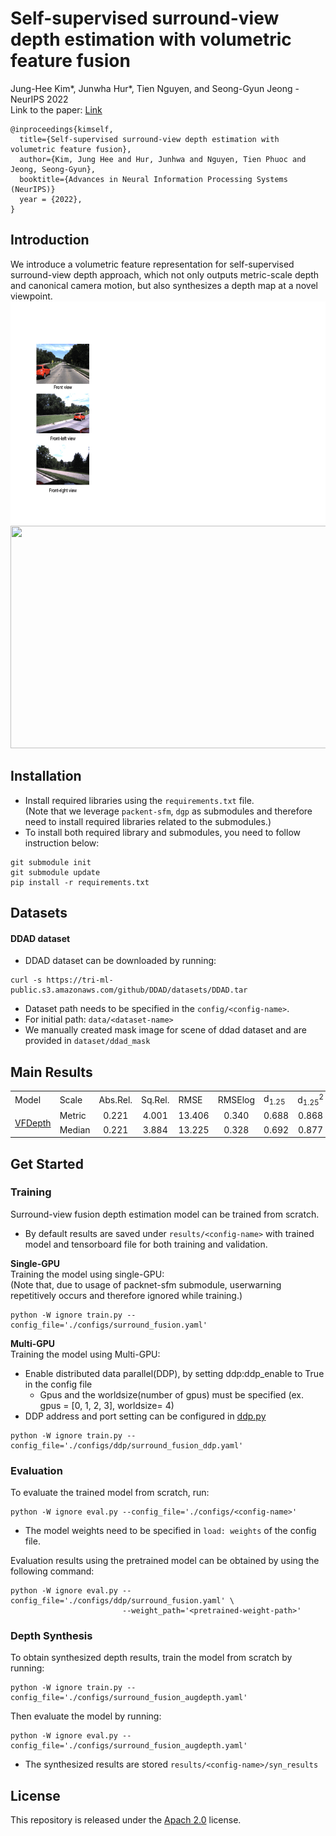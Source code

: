 # Self-supervised surround-view depth estimation with volumetric feature fusion 
Jung-Hee Kim\*, Junwha Hur\*, Tien Nguyen, and Seong-Gyun Jeong - NeurIPS 2022 \
Link to the paper: [Link](https://openreview.net/forum?id=0PfIQs-ttQQ&referrer=%5BAuthor%20Console%5D(%2Fgroup%3Fid%3DNeurIPS.cc%2F2022%2FConference%2FAuthors%23your-submissions)) 
```
@inproceedings{kimself,
  title={Self-supervised surround-view depth estimation with volumetric feature fusion},
  author={Kim, Jung Hee and Hur, Junhwa and Nguyen, Tien Phuoc and Jeong, Seong-Gyun},
  booktitle={Advances in Neural Information Processing Systems (NeurIPS)}
  year = {2022},
}
```
## Introduction
We introduce a volumetric feature representation for self-supervised surround-view depth approach, which not only outputs metric-scale depth and canonical camera motion, but also synthesizes a depth map at a novel viewpoint. \
 <img 
 width="600" 
 height="356" 
 src="media/surround_fusion_feature.gif" 
 />
 <br>
 <img  
 width="600" 
 height="356" 
 src="media/depth_synthesis.gif" 
 />


## Installation
* Install required libraries using the  `requirements.txt` file. \
(Note that we leverage `packent-sfm`, `dgp` as submodules and therefore need to install required libraries related to the submodules.) 
* To install both required library and submodules, you need to follow instruction below:

```shell
git submodule init
git submodule update
pip install -r requirements.txt
```

## Datasets
#### DDAD dataset
* DDAD dataset can be downloaded by running:

```shell
curl -s https://tri-ml-public.s3.amazonaws.com/github/DDAD/datasets/DDAD.tar 
```

* Dataset path needs to be specified in the `config/<config-name>`.
* For initial path: `data/<dataset-name>`
* We manually created mask image for scene of ddad dataset and are provided in `dataset/ddad_mask`

## Main Results

<table>
  <tr>
    <td>Model</td>
    <td>Scale</td>
    <td>Abs.Rel.</td>
    <td>Sq.Rel.</td>
    <td>RMSE</td>
    <td>RMSElog</td>
    <td>d<sub>1.25</sub></td>
    <td>d<sub>1.25</sub><sup>2</sup></td>
    <td>d<sub>1.25</sub><sup>3</sup></td>
  </tr>
  <tr>
    <td rowspan="2"><a href="https://drive.google.com/drive/folders/1bKkbEmXx5R6esJdPg6dOzAdxJy_olPim?usp=sharing"> VFDepth </a> </td>
    <td style="text-align:left">Metric</td>
    <td style="text-align:center">0.221</td>
    <td style="text-align:center">4.001</td>
    <td style="text-align:center">13.406</td>
    <td style="text-align:center">0.340</td>
    <td style="text-align:center">0.688</td>
    <td style="text-align:center">0.868</td>
    <td style="text-align:center">0.932</td>
  </tr>
  <tr>
    <td style="text-align:left">Median</td>
    <td style="text-align:center">0.221</td>
    <td style="text-align:center">3.884</td>
    <td style="text-align:center">13.225</td>
    <td style="text-align:center">0.328</td>
    <td style="text-align:center">0.692</td>
    <td style="text-align:center">0.877</td>
    <td style="text-align:center">0.939</td>
  </tr>
</table>

## Get Started
### Training
Surround-view fusion depth estimation model can be trained from scratch.
* By default results are saved under `results/<config-name>` with trained model and tensorboard file for both training and validation.

**Single-GPU** <br>
Training the model using single-GPU: \
(Note that, due to usage of packnet-sfm submodule, userwarning repetitively occurs and therefore ignored while training.) 
```shell
python -W ignore train.py --config_file='./configs/surround_fusion.yaml'
```


**Multi-GPU** <br>
Training the model using Multi-GPU:
* Enable distributed data parallel(DDP), by setting ddp:ddp_enable to True in the config file
  * Gpus and the worldsize(number of gpus) must be specified (ex. gpus = [0, 1, 2, 3], worldsize= 4)
* DDP address and port setting can be configured in [ddp.py](utils/ddp.py)

```shell
python -W ignore train.py --config_file='./configs/ddp/surround_fusion_ddp.yaml' 
```

### Evaluation
To evaluate the trained model from scratch, run:
```shell
python -W ignore eval.py --config_file='./configs/<config-name>'
```
* The model weights need to be specified in `load: weights` of the config file. 

Evaluation results using the pretrained model can be obtained by using the following command:
```shell
python -W ignore eval.py --config_file='./configs/ddp/surround_fusion.yaml' \
                         --weight_path='<pretrained-weight-path>'
```

### Depth Synthesis
To obtain synthesized depth results, train the model from scratch by running: 
```shell
python -W ignore train.py --config_file='./configs/surround_fusion_augdepth.yaml'
```

Then evaluate the model by running:
```shell
python -W ignore eval.py --config_file='./configs/surround_fusion_augdepth.yaml'
```

* The synthesized results are stored `results/<config-name>/syn_results`

## License
This repository is released under the [Apach 2.0](LICENSE) license.